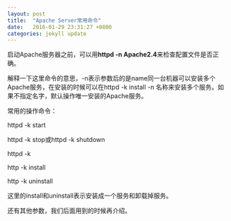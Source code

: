 ```yaml
---
layout: post
title:  "Apache Server常用命令"
date:   2016-01-29 23:31:27 +0800
categories: jekyll update
---
```


启动Apache服务器之前，可以用**httpd -n Apache2.4**来检查配置文件是否正确。

解释一下这里命令的意思，-n表示参数后的是name同一台机器可以安装多个Apache服务，在安装的时候可以在httpd -k install -n 名称来安装多个服务。如果不指定名字，默认操作唯一安装的Apache服务。

常用的操作命令：

httpd -k start

httpd -k stop或httpd -k shutdown

httpd -k

http -k install

http -k uninstall

这里的install和uninstall表示安装成一个服务和卸载掉服务。

还有其他参数，我们后面用到的时候再介绍。